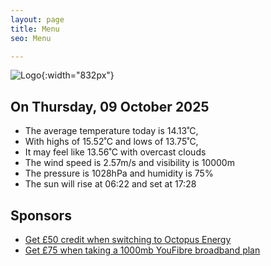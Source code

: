 ```yaml
---
layout: page
title: Menu
seo: Menu

---
```


![Logo](/images/logo.jpg){:width="832px"}

<!-- weather_marker starts -->
## On Thursday, 09 October 2025

- The average temperature today is 14.13˚C,
- With highs of 15.52˚C and lows of 13.75˚C,
- It may feel like 13.56˚C with overcast clouds
- The wind speed is 2.57m/s and visibility is 10000m
- The pressure is 1028hPa and humidity is 75%
- The sun will rise at 06:22 and set at 17:28

<!-- weather_marker ends -->

## Sponsors

- [Get £50 credit when switching to Octopus Energy](https://bit.ly/3oD1nnS)
- [Get £75 when taking a 1000mb YouFibre broadband plan](https://aklam.io/91zWhU?)
